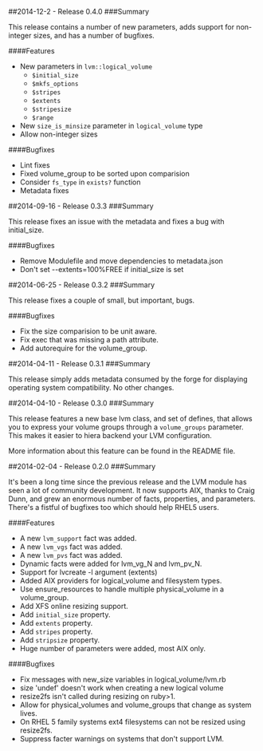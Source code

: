 ##2014-12-2 - Release 0.4.0
###Summary

This release contains a number of new parameters, adds support for non-integer sizes, and has a number of bugfixes.

####Features
- New parameters in `lvm::logical_volume`
  - `$initial_size`
  - `$mkfs_options`
  - `$stripes`
  - `$extents`
  - `$stripesize`
  - `$range`
- New `size_is_minsize` parameter in `logical_volume` type
- Allow non-integer sizes

####Bugfixes
- Lint fixes
- Fixed volume_group to be sorted upon comparision
- Consider `fs_type` in `exists?` function
- Metadata fixes

##2014-09-16 - Release 0.3.3
###Summary

This release fixes an issue with the metadata and fixes a bug with
initial_size.

####Bugfixes
- Remove Modulefile and move dependencies to metadata.json
- Don't set --extents=100%FREE if initial_size is set

##2014-06-25 - Release 0.3.2
###Summary

This release fixes a couple of small, but important, bugs.

####Bugfixes
- Fix the size comparision to be unit aware.
- Fix exec that was missing a path attribute.
- Add autorequire for the volume_group.

##2014-04-11 - Release 0.3.1
###Summary

This release simply adds metadata consumed by the forge for displaying
operating system compatibility.  No other changes.

##2014-04-10 - Release 0.3.0
###Summary

This release features a new base lvm class, and set of defines, that allows you
to express your volume groups through a `volume_groups` parameter.  This makes
it easier to hiera backend your LVM configuration.

More information about this feature can be found in the README file.

##2014-02-04 - Release 0.2.0
###Summary

It's been a long time since the previous release and the LVM module has seen a
lot of community development.  It now supports AIX, thanks to Craig Dunn, and
grew an enormous number of facts, properties, and parameters.  There's a
fistful of bugfixes too which should help RHEL5 users.

####Features
 - A new `lvm_support` fact was added. 
 - A new `lvm_vgs` fact was added.
 - A new `lvm_pvs` fact was added.
 - Dynamic facts were added for lvm_vg_N and lvm_pv_N.
 - Support for lvcreate -l argument (extents)
 - Added AIX providers for logical_volume and filesystem types.
 - Use ensure_resources to handle multiple physical_volume in a volume_group.
 - Add XFS online resizing support.
 - Add `initial_size` property.
 - Add `extents` property.
 - Add `stripes` property.
 - Add `stripsize` property.
 - Huge number of parameters were added, most AIX only.

####Bugfixes
- Fix messages with new_size variables in logical_volume/lvm.rb
- size 'undef' doesn't work when creating a new logical volume
- resize2fs isn't called during resizing on ruby>1.
- Allow for physical_volumes and volume_groups that change as system lives.
- On RHEL 5 family systems ext4 filesystems can not be resized using resize2fs.
- Suppress facter warnings on systems that don't support LVM.
